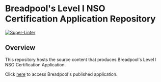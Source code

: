 # Breadpool's Level I NSO Certification Application Repository

[![Super-Linter](https://github.com/timothyhull/breadpool-self-eval/actions/workflows/lint-files.yml/badge.svg)](https://github.com/marketplace/actions/super-linter)

## Overview

This repository hosts the source content that produces Breadpool's Level I NSO Certification Application.

Click [here](https://timothyhull.github.io/breadpool-self-eval "Breadpool's Level I NSO Certification Application") to access Breadpool's published application.

